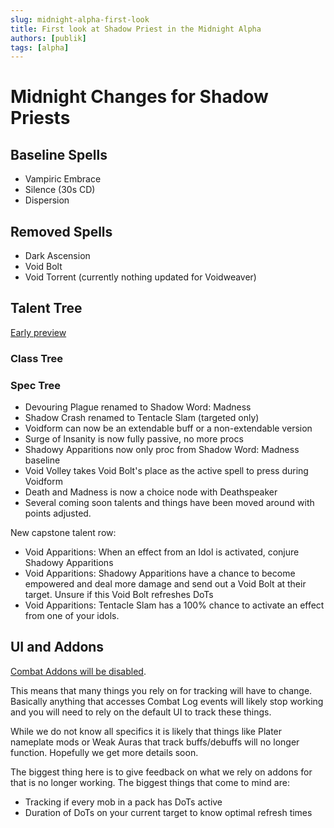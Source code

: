 ```yaml
---
slug: midnight-alpha-first-look
title: First look at Shadow Priest in the Midnight Alpha
authors: [publik]
tags: [alpha]
---
```


# Midnight Changes for Shadow Priests

## Baseline Spells
- Vampiric Embrace
- Silence (30s CD)
- Dispersion

## Removed Spells
- Dark Ascension
- Void Bolt
- Void Torrent (currently nothing updated for Voidweaver)

## Talent Tree
[Early preview](https://www.wowhead.com/news/all-talents-tree-on-midnight-alpha-so-many-new-talents-378673#priest-shadow)

### Class Tree

### Spec Tree
- Devouring Plague renamed to Shadow Word: Madness
- Shadow Crash renamed to Tentacle Slam (targeted only)
- Voidform can now be an extendable buff or a non-extendable version
- Surge of Insanity is now fully passive, no more procs
- Shadowy Apparitions now only proc from Shadow Word: Madness baseline
- Void Volley takes Void Bolt's place as the active spell to press during Voidform
- Death and Madness is now a choice node with Deathspeaker
- Several coming soon talents and things have been moved around with points adjusted.

New capstone talent row:
- Void Apparitions: When an effect from an Idol is activated, conjure Shadowy Apparitions
- Void Apparitions: Shadowy Apparitions have a chance to become empowered and deal more damage and send out a Void Bolt at their target. Unsure if this Void Bolt refreshes DoTs
- Void Apparitions: Tentacle Slam has a 100% chance to activate an effect from one of your idols.

## UI and Addons
[Combat Addons will be disabled](https://www.wowhead.com/news/combat-addons-disabled-in-end-game-content-in-midnight-378679?utm_source=discord-webhook).

This means that many things you rely on for tracking will have to change. Basically anything that accesses Combat Log events will likely stop working and you will need to rely on the default UI to track these things.

While we do not know all specifics it is likely that things like Plater nameplate mods or Weak Auras that track buffs/debuffs will no longer function. Hopefully we get more details soon.

The biggest thing here is to give feedback on what we rely on addons for that is no longer working. The biggest things that come to mind are:
- Tracking if every mob in a pack has DoTs active
- Duration of DoTs on your current target to know optimal refresh times